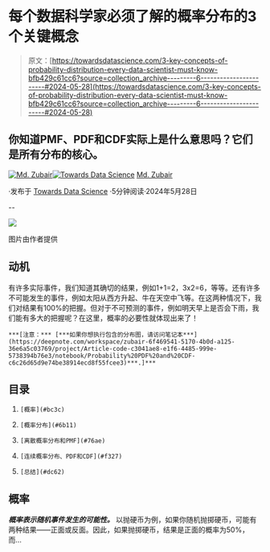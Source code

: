 # 每个数据科学家必须了解的概率分布的3个关键概念

> 原文：[https://towardsdatascience.com/3-key-concepts-of-probability-distribution-every-data-scientist-must-know-bfb429c61cc6?source=collection_archive---------6-----------------------#2024-05-28](https://towardsdatascience.com/3-key-concepts-of-probability-distribution-every-data-scientist-must-know-bfb429c61cc6?source=collection_archive---------6-----------------------#2024-05-28)

## 你知道PMF、PDF和CDF实际上是什么意思吗？它们是所有分布的核心。

[](https://zubairhossain.medium.com/?source=post_page---byline--bfb429c61cc6--------------------------------)[![Md. Zubair](../Images/1b983a23226ce7561796fa5b28c00d65.png)](https://zubairhossain.medium.com/?source=post_page---byline--bfb429c61cc6--------------------------------)[](https://towardsdatascience.com/?source=post_page---byline--bfb429c61cc6--------------------------------)[![Towards Data Science](../Images/a6ff2676ffcc0c7aad8aaf1d79379785.png)](https://towardsdatascience.com/?source=post_page---byline--bfb429c61cc6--------------------------------) [Md. Zubair](https://zubairhossain.medium.com/?source=post_page---byline--bfb429c61cc6--------------------------------)

·发布于 [Towards Data Science](https://towardsdatascience.com/?source=post_page---byline--bfb429c61cc6--------------------------------) ·5分钟阅读·2024年5月28日

--

![](../Images/907583d774dc179ccf3fa1d2a6e0f050.png)

图片由作者提供

## 动机

有许多实际事件，我们知道其确切的结果，例如1+1=2，3x2=6，等等。还有许多不可能发生的事件，例如太阳从西方升起、牛在天空中飞等。在这两种情况下，我们对结果有100%的把握。但对于不可预测的事件，例如明天早上是否会下雨，我们能有多大的把握呢？在这里，概率的必要性就体现出来了！

`***[注意：*** [***如果你想执行包含的分布图，请访问笔记本***](https://deepnote.com/workspace/zubair-6f469541-5170-4b0d-a125-36e6a5c03769/project/Article-code-c3041ae8-e1f6-4485-999e-5738394b76e3/notebook/Probability%20PDF%20and%20CDF-c6c26d65d9e74be38914ecd8f55fcee3)***.]***`

## 目录

1.  `[概率](#bc3c)`

1.  `[概率分布](#6b11)`

1.  `[离散概率分布和PMF](#76ae)`

1.  `[连续概率分布、PDF和CDF](#f327)`

1.  `[总结](#dc62)`

## 概率

***概率表示随机事件发生的可能性。*** 以抛硬币为例，如果你随机抛掷硬币，可能有两种结果——正面或反面。因此，如果抛掷硬币，结果是正面的概率为50%，而…

